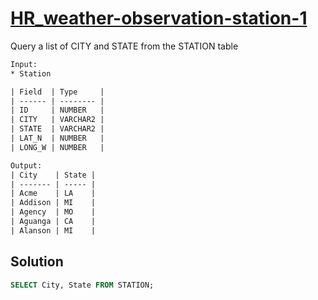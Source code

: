 # [HR_weather-observation-station-1](https://www.hackerrank.com/challenges/weather-observation-station-1)

Query a list of CITY and STATE from the STATION table

```txt
Input:
* Station

| Field  | Type     |
| ------ | -------- |
| ID     | NUMBER   |
| CITY   | VARCHAR2 |
| STATE  | VARCHAR2 |
| LAT_N  | NUMBER   |
| LONG_W | NUMBER   |

Output:
| City    | State |
| ------- | ----- |
| Acme    | LA    |
| Addison | MI    |
| Agency  | MO    |
| Aguanga | CA    |
| Alanson | MI    |
```

## Solution

```sql
SELECT City, State FROM STATION;
```
